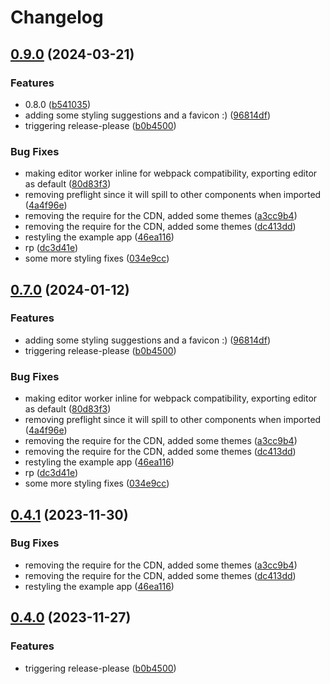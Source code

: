 # Changelog

## [0.9.0](https://github.com/signorecello/noir-playground/compare/noir_playground-v0.8.0...noir_playground-v0.9.0) (2024-03-21)


### Features

* 0.8.0 ([b541035](https://github.com/signorecello/noir-playground/commit/b54103591e67edad51aa28bf4cedf36568bbb3d9))
* adding some styling suggestions and a favicon :) ([96814df](https://github.com/signorecello/noir-playground/commit/96814df89fdc973dc601f3a96730ff9cdd7f191a))
* triggering release-please ([b0b4500](https://github.com/signorecello/noir-playground/commit/b0b45008a1ac02196d21b6ceab801cde8fbc8bf2))


### Bug Fixes

* making editor worker inline for webpack compatibility, exporting editor as default ([80d83f3](https://github.com/signorecello/noir-playground/commit/80d83f3c45e1c7621d8859ea7183965b04c8d369))
* removing preflight since it will spill to other components when imported ([4a4f96e](https://github.com/signorecello/noir-playground/commit/4a4f96e37bbe13faa65336441d837320fe7efd9c))
* removing the require for the CDN, added some themes ([a3cc9b4](https://github.com/signorecello/noir-playground/commit/a3cc9b4b3a1b8903b6c441dfbc11c87a4113ae62))
* removing the require for the CDN, added some themes ([dc413dd](https://github.com/signorecello/noir-playground/commit/dc413dd025d8ed82a168b64d50d2eebdf9822ccb))
* restyling the example app ([46ea116](https://github.com/signorecello/noir-playground/commit/46ea116d5ef98ed41150bf99d62e31227305d2d6))
* rp ([dc3d41e](https://github.com/signorecello/noir-playground/commit/dc3d41ed38e02255a903a3c31acca25d6753609e))
* some more styling fixes ([034e9cc](https://github.com/signorecello/noir-playground/commit/034e9ccc3fc074f78eb43e647636d491f3803f28))

## [0.7.0](https://github.com/signorecello/noir-playground/compare/noir_playground-v0.6.0...noir_playground-v0.7.0) (2024-01-12)


### Features

* adding some styling suggestions and a favicon :) ([96814df](https://github.com/signorecello/noir-playground/commit/96814df89fdc973dc601f3a96730ff9cdd7f191a))
* triggering release-please ([b0b4500](https://github.com/signorecello/noir-playground/commit/b0b45008a1ac02196d21b6ceab801cde8fbc8bf2))


### Bug Fixes

* making editor worker inline for webpack compatibility, exporting editor as default ([80d83f3](https://github.com/signorecello/noir-playground/commit/80d83f3c45e1c7621d8859ea7183965b04c8d369))
* removing preflight since it will spill to other components when imported ([4a4f96e](https://github.com/signorecello/noir-playground/commit/4a4f96e37bbe13faa65336441d837320fe7efd9c))
* removing the require for the CDN, added some themes ([a3cc9b4](https://github.com/signorecello/noir-playground/commit/a3cc9b4b3a1b8903b6c441dfbc11c87a4113ae62))
* removing the require for the CDN, added some themes ([dc413dd](https://github.com/signorecello/noir-playground/commit/dc413dd025d8ed82a168b64d50d2eebdf9822ccb))
* restyling the example app ([46ea116](https://github.com/signorecello/noir-playground/commit/46ea116d5ef98ed41150bf99d62e31227305d2d6))
* rp ([dc3d41e](https://github.com/signorecello/noir-playground/commit/dc3d41ed38e02255a903a3c31acca25d6753609e))
* some more styling fixes ([034e9cc](https://github.com/signorecello/noir-playground/commit/034e9ccc3fc074f78eb43e647636d491f3803f28))

## [0.4.1](https://github.com/signorecello/noir-playground/compare/noir_playground-v0.4.0...noir_playground-v0.4.1) (2023-11-30)


### Bug Fixes

* removing the require for the CDN, added some themes ([a3cc9b4](https://github.com/signorecello/noir-playground/commit/a3cc9b4b3a1b8903b6c441dfbc11c87a4113ae62))
* removing the require for the CDN, added some themes ([dc413dd](https://github.com/signorecello/noir-playground/commit/dc413dd025d8ed82a168b64d50d2eebdf9822ccb))
* restyling the example app ([46ea116](https://github.com/signorecello/noir-playground/commit/46ea116d5ef98ed41150bf99d62e31227305d2d6))

## [0.4.0](https://github.com/signorecello/noir-playground/compare/noir_playground-v0.3.0...noir_playground-v0.4.0) (2023-11-27)


### Features

* triggering release-please ([b0b4500](https://github.com/signorecello/noir-playground/commit/b0b45008a1ac02196d21b6ceab801cde8fbc8bf2))
